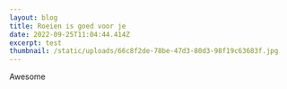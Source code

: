 ```yaml
---
layout: blog
title: Roeien is goed voor je
date: 2022-09-25T11:04:44.414Z
excerpt: test
thumbnail: /static/uploads/66c8f2de-78be-47d3-80d3-98f19c63683f.jpg
---
```

A﻿wesome